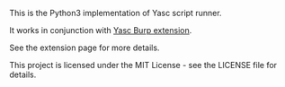 This is the Python3 implementation of Yasc script runner.

It works in conjunction with [Yasc Burp extension](https://github.com/bAuh0lz/Yasc).

See the extension page for more details.

This project is licensed under the MIT License - see the LICENSE file for details.